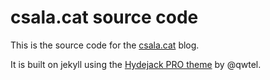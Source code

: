 # csala.cat source code

This is the source code for the [csala.cat](https://csala.cat) blog.

It is built on jekyll using the [Hydejack PRO theme](https://hydejack.com/) by @qwtel.
